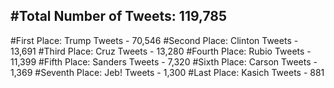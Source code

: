#Total Number of Tweets: 119,785 
---
#First Place: Trump Tweets - 70,546
#Second Place: Clinton Tweets - 13,691
#Third Place: Cruz Tweets - 13,280
#Fourth Place: Rubio Tweets - 11,399
#Fifth Place: Sanders Tweets - 7,320
#Sixth Place: Carson Tweets - 1,369
#Seventh Place: Jeb! Tweets - 1,300
#Last Place: Kasich Tweets - 881
